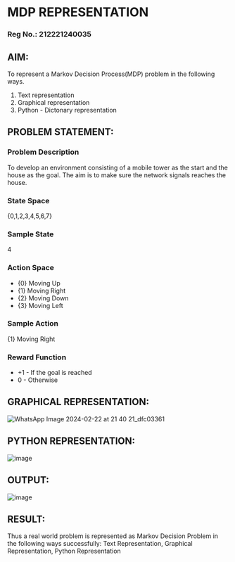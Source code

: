 # MDP REPRESENTATION
### Reg No.: 212221240035
## AIM:
To represent a Markov Decision Process(MDP) problem in the following ways.

1. Text representation
2. Graphical representation
3. Python - Dictonary representation

## PROBLEM STATEMENT:

### Problem Description
To develop an environment consisting of a mobile tower as the start and the house as the goal. The aim is to make sure the network signals reaches the house.

### State Space
{0,1,2,3,4,5,6,7}

### Sample State
4

### Action Space
* {0} Moving Up
* {1} Moving Right
* {2} Moving Down
* {3} Moving Left

### Sample Action
{1} Moving Right

### Reward Function
* +1 - If the goal is reached
* 0 - Otherwise

## GRAPHICAL REPRESENTATION:
![WhatsApp Image 2024-02-22 at 21 40 21_dfc03361](https://github.com/palamakuladeepika/mdp-representation/assets/94154679/8aa3dfca-e536-40b3-90eb-e9803c7b4fc7)


## PYTHON REPRESENTATION:
![image](https://github.com/Pavan-Gv/mdp-representation/assets/94827772/53afcb85-9c24-4a99-ad39-a03c87da4772)


## OUTPUT:
![image](https://github.com/Pavan-Gv/mdp-representation/assets/94827772/2294e571-9b0f-4a48-a256-1d7a9cd7dcb0)



## RESULT:
Thus a real world problem is represented as Markov Decision Problem in the following ways successfully: Text Representation, Graphical Representation, Python Representation
